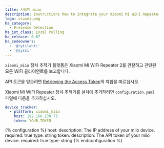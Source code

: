 ```yaml
---
title: 샤오미 miio
description: Instructions how to integrate your Xiaomi Mi WiFi Repeater 2 within Home Assistant.
logo: xiaomi.png
ha_category:
  - Presence Detection
ha_iot_class: Local Polling
ha_release: 0.67
ha_codeowners:
  - '@rytilahti'
  - '@syssi'
---
```


`xiaomi_miio` 장치 추적기 플랫폼은 Xiaomi Mi WiFi Repeater 2를 관찰하고 관련된 모든 WiFi 클라이언트를 보고합니다.

API 토큰을 얻으려면 [Retrieving the Access Token](/integrations/vacuum.xiaomi_miio/#retrieving-the-access-token)의 지침을 따르십시오.

Xiaomi Mi WiFi Repeater 장치 추적기를 설치에 추가하려면 `configuration.yaml` 파일에 다음을 추가하십시오.

```yaml
device_tracker:
  - platform: xiaomi_miio
    host: 192.168.130.73
    token: YOUR_TOKEN
```

{% configuration %}
host:
  description: The IP address of your miio device.
  required: true
  type: string
token:
  description: The API token of your miio device.
  required: true
  type: string
{% endconfiguration %}
